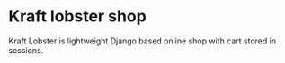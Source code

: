 # Kraft lobster shop
Kraft Lobster is lightweight Django based online shop with cart stored in sessions.


